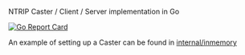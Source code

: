NTRIP Caster / Client / Server implementation in Go

[![Go Report Card](https://goreportcard.com/badge/github.com/go-gnss/ntrip)](https://goreportcard.com/report/github.com/go-gnss/ntrip)

An example of setting up a Caster can be found in [internal/inmemory](/internal/inmemory/service_test.go)
